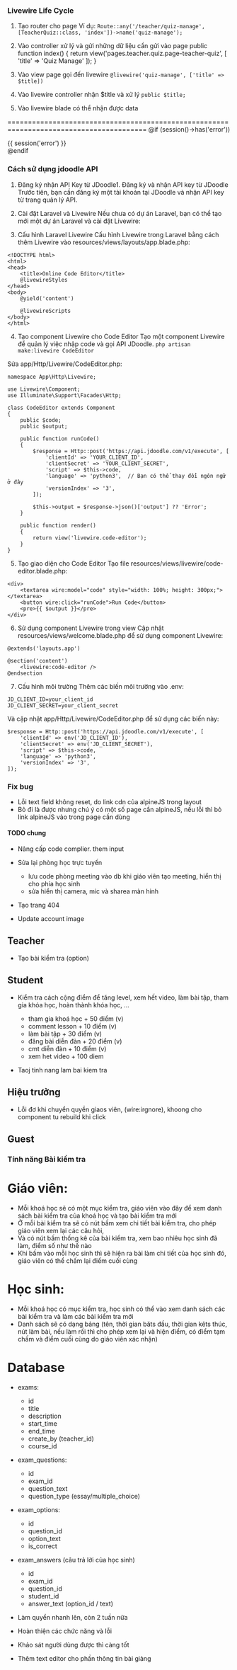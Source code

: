 ### Livewire Life Cycle

1. Tạo router cho page
Ví dụ:
`Route::any('/teacher/quiz-manage', [TeacherQuiz::class, 'index'])->name('quiz-manage');`

2. Vào controller xử lý và gửi những dữ liệu cần gửi vào page
public function index()
    {
        return view('pages.teacher.quiz.page-teacher-quiz', [
            'title' => 'Quiz Manage'
        ]);
    }

3. Vào view page gọi đến livewire
`@livewire('quiz-manage', ['title' => $title])`

4. Vào livewire controller nhận $title và xử lý
`public $title;`

5. Vào livewire blade có thể nhận được data

========================================================================================
@if (session()->has('error'))
    <div class="error">
        <span>{{ session('error') }}</span>
    </div>
@endif



### Cách sử dụng jdoodle API
1. Đăng ký nhận API Key từ JDoodle1.
Đăng ký và nhận API key từ JDoodle
Trước tiên, bạn cần đăng ký một tài khoản tại JDoodle và nhận API key từ trang quản lý API.

2. Cài đặt Laravel và Livewire
Nếu chưa có dự án Laravel, bạn có thể tạo mới một dự án Laravel và cài đặt Livewire:

3. Cấu hình Laravel Livewire
Cấu hình Livewire trong Laravel bằng cách thêm Livewire vào resources/views/layouts/app.blade.php:
```
<!DOCTYPE html>
<html>
<head>
    <title>Online Code Editor</title>
    @livewireStyles
</head>
<body>
    @yield('content')

    @livewireScripts
</body>
</html>
```

4. Tạo component Livewire cho Code Editor
Tạo một component Livewire để quản lý việc nhập code và gọi API JDoodle.
`php artisan make:livewire CodeEditor`

Sửa app/Http/Livewire/CodeEditor.php:
```
namespace App\Http\Livewire;

use Livewire\Component;
use Illuminate\Support\Facades\Http;

class CodeEditor extends Component
{
    public $code;
    public $output;

    public function runCode()
    {
        $response = Http::post('https://api.jdoodle.com/v1/execute', [
            'clientId' => 'YOUR_CLIENT_ID',
            'clientSecret' => 'YOUR_CLIENT_SECRET',
            'script' => $this->code,
            'language' => 'python3',  // Bạn có thể thay đổi ngôn ngữ ở đây
            'versionIndex' => '3',
        ]);

        $this->output = $response->json()['output'] ?? 'Error';
    }

    public function render()
    {
        return view('livewire.code-editor');
    }
}
```
5. Tạo giao diện cho Code Editor
Tạo file resources/views/livewire/code-editor.blade.php:

```
<div>
    <textarea wire:model="code" style="width: 100%; height: 300px;"></textarea>
    <button wire:click="runCode">Run Code</button>
    <pre>{{ $output }}</pre>
</div>
```

6. Sử dụng component Livewire trong view
Cập nhật resources/views/welcome.blade.php để sử dụng component Livewire:

```
@extends('layouts.app')

@section('content')
    <livewire:code-editor />
@endsection
```

7. Cấu hình môi trường
Thêm các biến môi trường vào .env:

```
JD_CLIENT_ID=your_client_id
JD_CLIENT_SECRET=your_client_secret
```
Và cập nhật app/Http/Livewire/CodeEditor.php để sử dụng các biến này:

```
$response = Http::post('https://api.jdoodle.com/v1/execute', [
    'clientId' => env('JD_CLIENT_ID'),
    'clientSecret' => env('JD_CLIENT_SECRET'),
    'script' => $this->code,
    'language' => 'python3',
    'versionIndex' => '3',
]);
```

### Fix bug
- Lỗi text field không reset, do link cdn của alpineJS trong layout
- Bỏ đi là được nhưng chú ý có một số page cần alpineJS, nếu lỗi thì bỏ link alpineJS vào trong page cần dùng


#### TODO chung

<!-- - sửa lại quizz. reset cau tra loi dung khi next cau -->
- Nâng cấp code complier. them input

- Sửa lại phòng học trực tuyến 
    + lưu code phòng meeting vào db khi giáo viên tạo meeting, hiển thị cho phía học sinh
    + sửa hiển thị camera, mic và sharea màn hinh


<!-- - quên mật khẩu (vấn đề email) -->
<!-- - Phần thống kê menu -->
<!-- - Theem discovery theo lop -->
<!-- - Thay ảnh khi chưa có video cho lesson -->
<!-- - Diễn đàn -->
<!-- - Taoj trang dien dan chi tiet, comment, like -->
- Tạo trang 404
<!-- - Bang xep hang trong account -->
- Update account image

<!-- - Trang tai lieu hoc tap cho moi lesson (option) -->
<!-- - CSS trng taif lieu hoc tap -->
<!-- - lam alert -->

<!-- - course-card info min-h-[180px] -->

<!-- - Them loading khi upload video -->
<!-- - Tích hợp thêm alert cho các thông báo -->



## Teacher
- Tạo bài kiểm tra (option)
<!-- - Xoá lesson -->
<!-- - Theem nut xoa yeu cau tham gia o teacher student manage -->
<!-- - Sua loading khi upload video -->

## Student
- Kiểm tra cách cộng điểm để tăng level, xem hết video, làm bài tập, tham gia khóa học, hoàn thành khóa học, ...
    + tham gia khoá học + 50 điểm (v)
    + comment lesson + 10 điểm (v)
    + làm bài tập + 30 điểm (v)
    + đăng bài diễn đàn + 20 điểm (v)
    + cmt diễn đàn + 10 điểm (v)
    + xem het video + 100 diem

- Taoj tinh nang lam bai kiem tra
    
<!-- - Tham gia phòng học trực tuyến -->

## Hiệu trưởng
<!-- - Tạo một tài khoản root có mọi quyền -->
<!-- - Phân quyền cho hiệu trưởng có thể phân quyền cho các giáo viên -->
- Lỗi đơ khi chuyển quyền giaos viên, (wire:irgnore), khoong cho component tu rebuild khi click

## Guest
<!-- - return moi route den login -->



### Tính năng Bài kiểm tra
# Giáo viên: 
- Mỗi khoá học sẽ có một mục kiểm tra, giáo viên vào đây để xem danh sách bài kiểm tra của khoá học và tạo bài kiểm tra mới
- Ở mỗi bài kiểm tra sẽ có nút bấm xem chi tiết bài kiểm tra, cho phép giáo viên xem lại các câu hỏi,
- Và có nút bấm thống kê của bài kiểm tra, xem bao nhiêu học sinh đã làm, điểm số như thế nào
- Khi bấm vào mỗi học sinh thì sẽ hiện ra  bài làm chi tiết của học sinh đó, giáo viên có thể chấm lại điểm cuối cùng

# Học sinh:
- Mỗi khoá học có mục kiểm tra, học sinh có thể vào xem danh sách các bài kiểm tra và làm các bài kiểm tra mới
- Danh sách sẽ có dạng bảng (tên, thời gian băts đầu, thời gian kêts thúc, nút làm bài, nếu làm rồi thì cho phép xem lại và hiện điểm, có điểm tạm chấm và điểm cuối cùng do giáo viên xác nhận)

# Database
- exams:
    + id
    + title 
    + description
    + start_time
    + end_time
    + create_by (teacher_id)
    + course_id

- exam_questions:
    + id
    + exam_id
    + question_text
    + question_type (essay/multiple_choice)

- exam_options:
    + id
    + question_id
    + option_text
    + is_correct

- exam_answers (câu trả lời của học sinh)
    + id
    + exam_id
    + question_id
    + student_id
    + answer_text (option_id / text)




- Làm quyển nhanh lên, còn 2 tuần nữa
- Hoàn thiện các chức năng và lỗi
- Khảo sát người dùng được thì càng tốt
<!-- - Sửa lỗi xem chi tiết bài kiểm tra -->
- Thêm text editor cho phần thông tin bài giảng